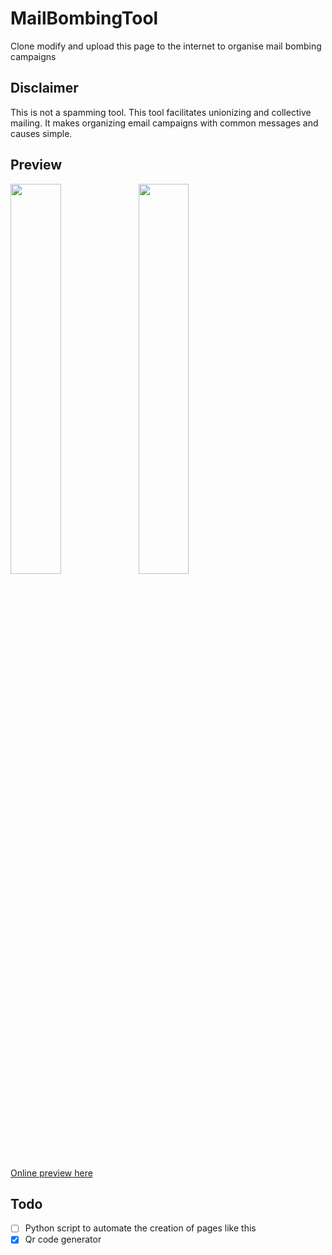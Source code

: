 # MailBombingTool
Clone modify and upload this page to the internet to organise mail bombing campaigns 
## Disclaimer
This is not a spamming tool. This tool facilitates unionizing and collective mailing. It makes organizing email campaigns with common messages and causes simple.  
## Preview 
<img src="https://github.com/frephs/MailBombingTool/blob/main/preview.png" width=40% align=left>
 <img src="https://github.com/frephs/MailBombingTool/blob/main/preview2.png" width=40%>

[Online preview here](https://frephs.github.io/MailBombingTool/)

## Todo
- [ ] Python script to automate the creation of pages like this
- [x] Qr code generator
